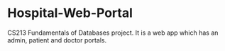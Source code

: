 # Hospital-Web-Portal
CS213 Fundamentals of Databases project. It is a web app which has an admin, patient and doctor portals.
